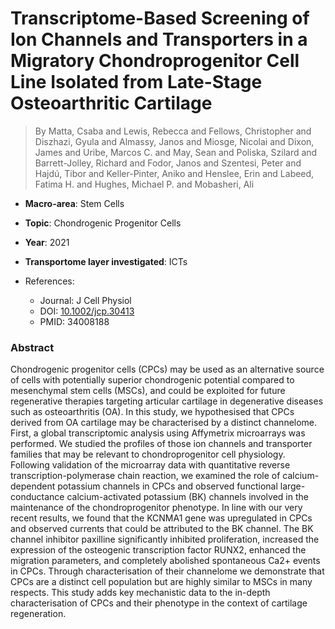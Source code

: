 # Transcriptome-Based Screening of Ion Channels and Transporters in a Migratory Chondroprogenitor Cell Line Isolated from Late-Stage Osteoarthritic Cartilage

> By Matta, Csaba and Lewis, Rebecca and Fellows, Christopher and Diszhazi, Gyula and Almassy, Janos and Miosge, Nicolai and Dixon, James and Uribe, Marcos C. and May, Sean and Poliska, Szilard and Barrett-Jolley, Richard and Fodor, Janos and Szentesi, Peter and Hajdú, Tibor and Keller-Pinter, Aniko and Henslee, Erin and Labeed, Fatima H. and Hughes, Michael P. and Mobasheri, Ali

- **Macro-area**: Stem Cells
- **Topic**: Chondrogenic Progenitor Cells
- **Year**: 2021
- **Transportome layer investigated**: ICTs

- References:
  - Journal: J Cell Physiol
  - DOI: [10.1002/jcp.30413](https://doi.org/10.1002/jcp.30413)
  - PMID: 34008188

### Abstract

Chondrogenic progenitor cells (CPCs) may be used as an alternative source of cells with potentially superior chondrogenic potential compared to mesenchymal stem cells (MSCs), and could be exploited for future regenerative therapies targeting articular cartilage in degenerative diseases such as osteoarthritis (OA). In this study, we hypothesised that CPCs derived from OA cartilage may be characterised by a distinct channelome. First, a global transcriptomic analysis using Affymetrix microarrays was performed. We studied the profiles of those ion channels and transporter families that may be relevant to chondroprogenitor cell physiology. Following validation of the microarray data with quantitative reverse transcription-polymerase chain reaction, we examined the role of calcium-dependent potassium channels in CPCs and observed functional large-conductance calcium-activated potassium (BK) channels involved in the maintenance of the chondroprogenitor phenotype. In line with our very recent results, we found that the KCNMA1 gene was upregulated in CPCs and observed currents that could be attributed to the BK channel. The BK channel inhibitor paxilline significantly inhibited proliferation, increased the expression of the osteogenic transcription factor RUNX2, enhanced the migration parameters, and completely abolished spontaneous Ca2+ events in CPCs. Through characterisation of their channelome we demonstrate that CPCs are a distinct cell population but are highly similar to MSCs in many respects. This study adds key mechanistic data to the in-depth characterisation of CPCs and their phenotype in the context of cartilage regeneration.
